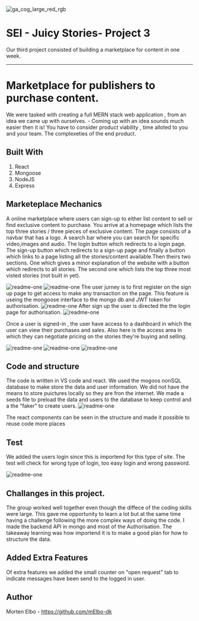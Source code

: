 ![ga_cog_large_red_rgb](https://cloud.githubusercontent.com/assets/40461/8183776/469f976e-1432-11e5-8199-6ac91363302b.png)

# SEI - Juicy Stories- Project 3
Our third project consisted of building a marketplace for content in one week.

---

# Marketplace for publishers to purchase content.

We were tasked with creating a full MERN stack web application , from an idea we came up with ourselves. - Coming up with an idea sounds much easier then it is! You have to consider product viability , time alloted to you and your team. The complexeties of the end product. 

## Built With

1. React
2. Mongoose
3. NodeJS
4. Express

## Marketeplace Mechanics

A online marketplace where users can sign-up to either list content to sell or find exclusive content to purchase. You arrive at a homepage which lists the top three stories / three pieces of exclusive content. The page consists of a navbar that has a logo. A search bar where you can search for specific video,images and audio. The login button which redirects to a login page. The sign-up button which redirects to a sign-up page and finally a button which links to a page listing all the stories/content available.Then theirs two sections. One which gives a minor explanation of the website with a button which redirects to all stories. The second one which lists the top three most visted stories (not built in yet).  


![readme-one](images/image-two.png)
![readme-one](images/image-one.png)
The user jurney is to first register on the sign up page to get access to make any transaction on the page. This feature is useing the mongoose interface to the mongo db and JWT token for authorisation. 
![readme-one](images/image-four.png)
After sign up the user is directed the the login page for authorisation.
![readme-one](images/image-three.png)


Once a user is signed-in , the user have access to a dashboard in which the user can view their purchases and sales. Also here is the access area in which they can negotiate pricing on the stories they're buying and selling. 

![readme-one](images/image-five.png)
![readme-one](images/image-six.png)
![readme-one](images/image-seven.png)

## Code and structure

The code is written in VS code and react. We used the mogoos nonSQL database to make store the data and user information. We did not have the means to store puictures locally so they are fron the internet. We made a seeds file to preload the data and users to the database to keep control and a the "faker" to create users. 
 ![readme-one](images/seeds.png) 
 
The react components can be seen in the structure and made it possible to reuse code more places 


## Test
We added the users login since this is importend for this type of site. The test will check for wrong type of login, too easy login and wrong password. 

![readme-one](images/test.png)

## Challanges in this project.
The group worked well together even though the diffece of the coding skills were large. This gave me opportunity to learn a lot but at the same time having a challenge following the more complex ways of doing the code.
I made the backend API in mongo and most of the Authorisation. The takeaway learning was how importend it is to make a good plan for how to structure the data.   


## Added Extra Features
Of extra features we added the small counter on "open request" tab to indicate messages have been send to the logged in user.


## Author

Morten Elbo - https://github.com/mElbo-dk
